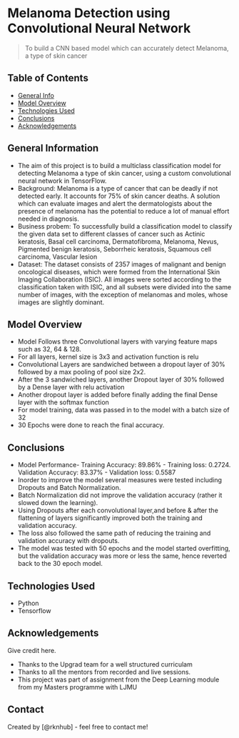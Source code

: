 # Melanoma Detection using Convolutional Neural Network
> To build a CNN based model which can accurately detect Melanoma, a type of skin cancer


## Table of Contents
* [General Info](#general-information)
* [Model Overview](#model-overview)
* [Technologies Used](#technologies-used)
* [Conclusions](#conclusions)
* [Acknowledgements](#acknowledgements)

<!-- You can include any other section that is pertinent to your problem -->

## General Information
- The aim of this project is to build a multiclass classification model for detecting Melanoma a type of skin cancer, using a custom convolutional neural network in TensorFlow.
- Background: Melanoma is a type of cancer that can be deadly if not detected early. It accounts for 75% of skin cancer deaths. A solution which can evaluate images and alert the dermatologists about the presence of melanoma has the potential to reduce a lot of manual effort needed in diagnosis. 
- Business probem: To successfully build a classification model to classify the given data set to different classes of cancer such as Actinic keratosis, Basal cell carcinoma, Dermatofibroma, Melanoma, Nevus, Pigmented benign keratosis, Seborrheic keratosis, Squamous cell carcinoma, Vascular lesion
- Dataset: The dataset consists of 2357 images of malignant and benign oncological diseases, which were formed from the International Skin Imaging Collaboration (ISIC). All images were sorted according to the classification taken with ISIC, and all subsets were divided into the same number of images, with the exception of melanomas and moles, whose images are slightly dominant.

<!-- You don't have to answer all the questions - just the ones relevant to your project. -->
## Model Overview
- Model Follows three Convolutional layers with varying feature maps such as 32, 64 & 128.
- For all layers, kernel size is 3x3 and activation function is relu
- Convolutional Layers are sandwiched between a dropout layer of 30% followed by a max pooling of pool size 2x2.
- After the 3 sandwiched layers, another Dropout layer of 30% followed by a Dense layer with relu activation
- Another dropout layer is added before finally adding the final Dense layer with the softmax function
- For model training, data was passed in to the model with a batch size of 32
- 30 Epochs were done to reach the final accuracy. 


## Conclusions
- Model Performance- Training Accuracy: 89.86% - Training loss: 0.2724. Validation Accuracy: 83.37% - Validation loss: 0.5587
- Inorder to improve the model several measures were tested including Dropouts and Batch Normalization.
- Batch Normalization did not improve the validation accuracy (rather it slowed down the learning).
- Using Dropouts after each convolutional layer,and before & after the flattening of layers significantly improved both the training and validation accuracy.
- The loss also followed the same path of reducing the training and validation accuracy with dropouts.
- The model was tested with 50 epochs and the model started overfitting, but the validation accuracy was more or less the same, hence reverted back to the 30 epoch model.


<!-- You don't have to answer all the questions - just the ones relevant to your project. -->


## Technologies Used
- Python
- Tensorflow

<!-- As the libraries versions keep on changing, it is recommended to mention the version of library used in this project -->

## Acknowledgements
Give credit here.
- Thanks to the Upgrad team for a well structured curriculam
- Thanks to all the mentors from recorded and live sessions.
- This project was part of assignment from the Deep Learning module from my Masters programme with LJMU


## Contact
Created by [@rknhub] - feel free to contact me!


<!-- Optional -->
<!-- ## License -->
<!-- This project is open source and available under the [... License](). -->

<!-- You don't have to include all sections - just the one's relevant to your project -->
